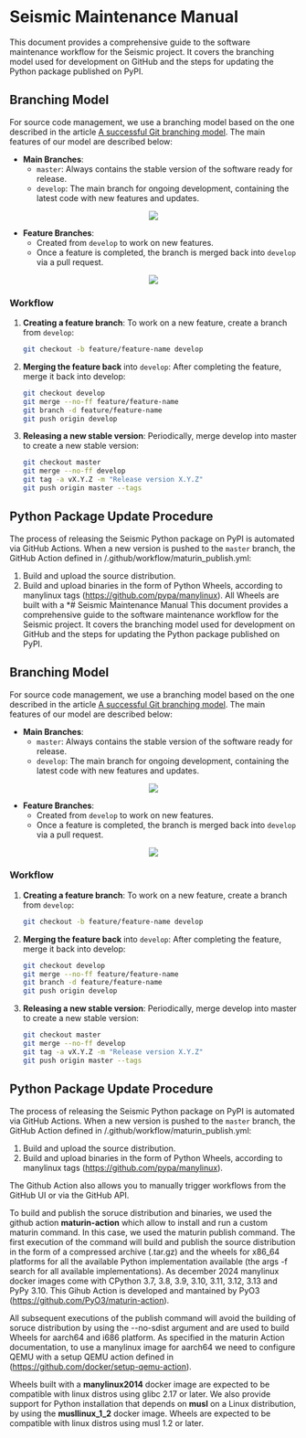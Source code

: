 # Seismic Maintenance Manual
This document provides a comprehensive guide to the software maintenance workflow for the Seismic project. It covers the branching model used for development on GitHub and the steps for updating the Python package published on PyPI.

## Branching Model
For source code management, we use a branching model based on the one described in the article [A successful Git branching model](https://nvie.com/posts/a-successful-git-branching-model/).
The main features of our model are described below:
- **Main Branches**:
  - `master`: Always contains the stable version of the software ready for release.
  - `develop`: The main branch for ongoing development, containing the latest code with new features and updates.
<p align="center">
    <img src="imgs/main_branches.png" />
</p>

- **Feature Branches**:
  - Created from `develop` to work on new features.
  - Once a feature is completed, the branch is merged back into `develop` via a pull request.
<p align="center">
    <img src="imgs/feature_branches.png" />
</p>


### Workflow

1. **Creating a feature branch**:
   To work on a new feature, create a branch from `develop`:
   ```bash
   git checkout -b feature/feature-name develop
   ```
2. **Merging the feature back** into `develop`: 
    After completing the feature, merge it back into develop:
    ```bash
    git checkout develop
    git merge --no-ff feature/feature-name
    git branch -d feature/feature-name
    git push origin develop
    ```
3. **Releasing a new stable version**: 
    Periodically, merge develop into master to create a new stable version:
    ```bash
    git checkout master
    git merge --no-ff develop
    git tag -a vX.Y.Z -m "Release version X.Y.Z"
    git push origin master --tags
    ```
    

## Python Package Update Procedure
The process of releasing the Seismic Python package on PyPI is automated via GitHub Actions.
When a new version is pushed to the `master` branch, the GitHub Action defined in /.github/workflow/maturin_publish.yml:
1. Build and upload the source distribution.
2. Build and upload binaries in the form of Python Wheels, according to manylinux tags (https://github.com/pypa/manylinux). All Wheels are built with a *# Seismic Maintenance Manual
This document provides a comprehensive guide to the software maintenance workflow for the Seismic project. It covers the branching model used for development on GitHub and the steps for updating the Python package published on PyPI.

## Branching Model
For source code management, we use a branching model based on the one described in the article [A successful Git branching model](https://nvie.com/posts/a-successful-git-branching-model/).
The main features of our model are described below:
- **Main Branches**:
  - `master`: Always contains the stable version of the software ready for release.
  - `develop`: The main branch for ongoing development, containing the latest code with new features and updates.
<p align="center">
    <img src="imgs/main_branches.png" />
</p>

- **Feature Branches**:
  - Created from `develop` to work on new features.
  - Once a feature is completed, the branch is merged back into `develop` via a pull request.
<p align="center">
    <img src="imgs/feature_branches.png" />
</p>


### Workflow

1. **Creating a feature branch**:
   To work on a new feature, create a branch from `develop`:
   ```bash
   git checkout -b feature/feature-name develop
   ```
2. **Merging the feature back** into `develop`: 
    After completing the feature, merge it back into develop:
    ```bash
    git checkout develop
    git merge --no-ff feature/feature-name
    git branch -d feature/feature-name
    git push origin develop
    ```
3. **Releasing a new stable version**: 
    Periodically, merge develop into master to create a new stable version:
    ```bash
    git checkout master
    git merge --no-ff develop
    git tag -a vX.Y.Z -m "Release version X.Y.Z"
    git push origin master --tags
    ```
    

## Python Package Update Procedure
The process of releasing the Seismic Python package on PyPI is automated via GitHub Actions.
When a new version is pushed to the `master` branch, the GitHub Action defined in /.github/workflow/maturin_publish.yml:
1. Build and upload the source distribution.
2. Build and upload binaries in the form of Python Wheels, according to manylinux tags (https://github.com/pypa/manylinux).  
 
The Github Action also allows you to manually trigger workflows from the GitHub UI or via the GitHub API.

To build and publish the soruce distribution and binaries, we used the github action **maturin-action** which allow to install and run a custom maturin command. In this case, we used the maturin publish command. The first execution of the command will build and publish the source distribution in the form of a compressed archive (.tar.gz) and the wheels for x86_64 platforms for all the available Python implementation available (the args -f search for all available implementations). As december 2024 manylinux docker images come with CPython 3.7, 3.8, 3.9, 3.10, 3.11, 3.12, 3.13 and PyPy 3.10. This Gihub Action is developed and mantained by PyO3 (https://github.com/PyO3/maturin-action).

All subsequent executions of the publish command will avoid the building of soruce distribution by using the --no-sdist argument and are used to build Wheels for aarch64 and i686 platform.
As specified in the maturin Action documentation, to use a manylinux image for aarch64 we need to configure QEMU with a setup QEMU action defined in (https://github.com/docker/setup-qemu-action).

Wheels built with a **manylinux2014** docker image are expected to be compatible with linux distros using glibc 2.17 or later. 
We also provide support for Python installation that depends on **musl** on a Linux distribution, by using the **musllinux_1_2** docker image. Wheels are expected to be compatible with linux distros using musl 1.2 or later.